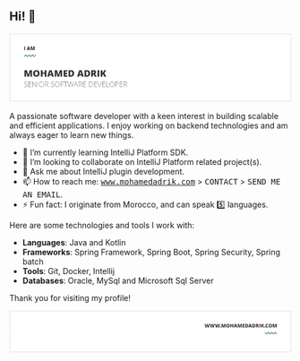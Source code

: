 ## Hi! 👋

![Image Alt text](img/ADRIK_BANNER.PNG)

A passionate software developer with a keen interest in building scalable and efficient applications. I enjoy working on backend technologies and am always eager to learn new things.

- 🌱 I’m currently learning IntelliJ Platform SDK.
- 👯 I’m looking to collaborate on IntelliJ Platform related project(s).
- 💬 Ask me about IntelliJ plugin development.
- 📫 How to reach me: <kbd>www.mohamedadrik.com</kbd> > <kbd>CONTACT</kbd> > <kbd>SEND ME AN EMAIL</kbd>.
- ⚡ Fun fact: I originate from Morocco, and can speak 5️⃣ languages.

Here are some technologies and tools I work with:

- **Languages**: Java and Kotlin
- **Frameworks**: Spring Framework, Spring Boot, Spring Security, Spring batch
- **Tools**: Git, Docker, Intellij
- **Databases**: Oracle, MySql and Microsoft Sql Server

Thank you for visiting my profile!

[![Image Alt text](img/ADRIK_FOOTER.PNG)](https://www.mohamedadrik.com)
